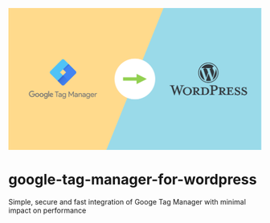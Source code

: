 <p align="center"><img src="gtm_wordpress_plugin_header.png"></p>

# google-tag-manager-for-wordpress
 Simple, secure and fast integration of Googe Tag Manager with minimal impact on performance
